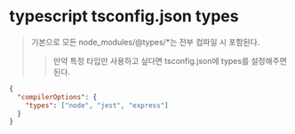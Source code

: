 # typescript tsconfig.json types

> 기본으로 모든 node_modules/@types/\*는 전부 컴파일 시 포함된다.
>
> > 만약 특정 타입만 사용하고 싶다면 tsconfig.json에 types를 설정해주면 된다.

```json
{
  "compilerOptions": {
    "types": ["node", "jest", "express"]
  }
}
```
